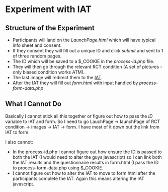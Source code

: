 Experiment with IAT
====================

Structure of the Experiment
-------------------------

* Participants will land on the *LaunchPage.html* which will have typical info sheet and consent.
* If they consent they will fill out a unique ID and click *submit*  and sent to 1 of three random pages.
* The ID which will be saved to a $_COOKIE in the *process-id.php* file.
* They will then go through the relevant RCT condition (A set of pictures - only biased condition works ATM).
* The last image will redirect them to the [IAT](https://github.com/winteram/IAT).
* After the IAT they will fill out *form.html* with input handled by *process-form-data.php*


What I Cannot Do
----------------
Basically I cannot stick all this together or figure out how to pass the *ID* variable to IAT and form. So I need to go LauchPage -> launchPage of RCT condition -> images -> IAT -> form. I have most of it down but the link from IAT to form.

I also cannot:

* In the process-id.php I cannot figure out how ensure the ID is passed to both the IAT (I would need to alter the guys javascript) so I can link both the IAT results and the questionnaire results in form.html (I pass the ID to process-form-data.php using $_COOKIE.
* I cannot figure out how to alter the IAT to move to form html after the participants complete the IAT. Again this means altering the IAT javascript.

